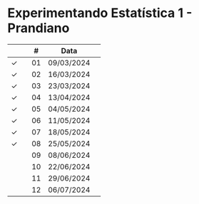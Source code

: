 # Experimentando Estatística 1 - Prandiano



|  |  | # | Data |  |
|:---:|:---:|:---:|:---:|:---|
| &check; |  | 01 | 09/03/2024 |  |
| &check; |  | 02 | 16/03/2024 |  |
| &check; |  | 03 | 23/03/2024 |  |
| &check; |  | 04 | 13/04/2024 |  |
| &check; |  | 05 | 04/05/2024 |  |
| &check; |  | 06 | 11/05/2024 |  |
| &check; |  | 07 | 18/05/2024 |  |
| &check; |  | 08 | 25/05/2024 |  |
|  |  | 09 | 08/06/2024 |  |
|  |  | 10 | 22/06/2024 |  |
|  |  | 11 | 29/06/2024 |  |
|  |  | 12 | 06/07/2024 |  |